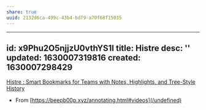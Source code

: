 ```yaml
---
share: true
uuid: 2132d6ca-499c-43b4-bdf9-a70f68f15035
---
```

---
id: x9Phu2O5njjzU0vthYS1I
title: Histre
desc: ''
updated: 1630007319816
created: 1630007298429
---


[Histre : Smart Bookmarks for Teams with Notes, Highlights, and Tree-Style History](https://histre.com/)

* From [https://beepb00p.xyz/annotating.html#videos](/undefined)

